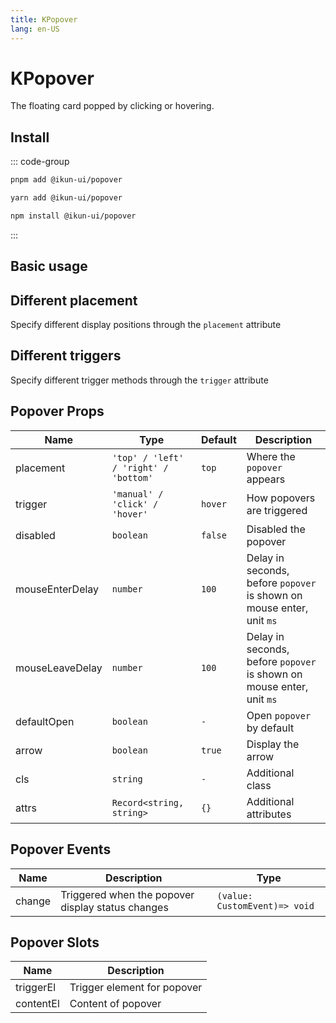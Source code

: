 ```yaml
---
title: KPopover
lang: en-US
---
```


# KPopover

The floating card popped by clicking or hovering.

## Install

::: code-group

```bash [pnpm]
pnpm add @ikun-ui/popover
```

```bash [yarn]
yarn add @ikun-ui/popover
```

```bash [npm]
npm install @ikun-ui/popover
```

:::

## Basic usage

<demo src="popover/basic.svelte" github="Popover"></demo>

## Different placement

Specify different display positions through the `placement` attribute

<demo src="popover/placement.svelte" github="Popover"></demo>

## Different triggers

Specify different trigger methods through the `trigger` attribute

<demo src="popover/trigger.svelte" github="Popover"></demo>

## Popover Props

| Name            | Type                                  | Default | Description                                                           |
| --------------- | ------------------------------------- |---------| --------------------------------------------------------------------- |
| placement       | `'top' / 'left' / 'right' / 'bottom'` | `top`   | Where the `popover` appears                                           |
| trigger         | `'manual' / 'click' / 'hover'`        | `hover` | How popovers are triggered                                            |
| disabled        | `boolean`                             | `false` | Disabled the popover                                                  |
| mouseEnterDelay | `number`                              | `100`   | Delay in seconds, before `popover` is shown on mouse enter, unit `ms` |
| mouseLeaveDelay | `number`                              | `100`   | Delay in seconds, before `popover` is shown on mouse enter, unit `ms` |
| defaultOpen     | `boolean`                             | `-`     | Open `popover` by default                                             |
| arrow           | `boolean`                             | `true`  | Display the arrow                                                     |
| cls             | `string`                              | `-`     | Additional class                                                      |
| attrs           | `Record<string, string>`              | `{}`    | Additional attributes                                                 |

## Popover Events

| Name   | Description                                       | Type                          |
| ------ | ------------------------------------------------- | ----------------------------- |
| change | Triggered when the popover display status changes | `(value: CustomEvent)=> void` |

## Popover Slots

| Name      | Description                 |
| --------- | --------------------------- |
| triggerEl | Trigger element for popover |
| contentEl | Content of popover          |
